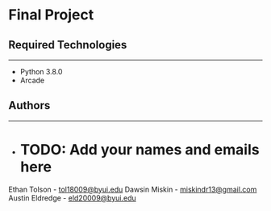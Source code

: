 # Final Project

## Required Technologies
---
* Python 3.8.0
* Arcade

## Authors
---
* # TODO: Add your names and emails here

Ethan Tolson - tol18009@byui.edu
Dawsin Miskin - miskindr13@gmail.com
Austin Eldredge - eld20009@byui.edu